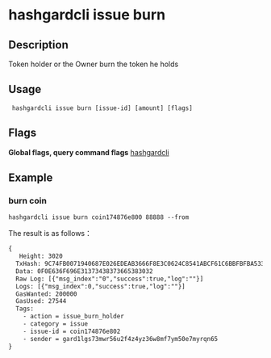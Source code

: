 # hashgardcli issue burn

## Description
Token holder or the Owner burn the token he holds
## Usage
```shell
 hashgardcli issue burn [issue-id] [amount] [flags]
```
## Flags

**Global flags, query command flags** [hashgardcli](../README.md)

## Example
### burn coin
```shell
hashgardcli issue burn coin174876e800 88888 --from
```
The result is as follows：
```txt
{
   Height: 3020
  TxHash: 9C74FB0071940687E026EDEAB3666F8E3C0624C8541ABCF61C6BBFBFBA533F97
  Data: 0F0E636F696E31373438373665383032
  Raw Log: [{"msg_index":"0","success":true,"log":""}]
  Logs: [{"msg_index":0,"success":true,"log":""}]
  GasWanted: 200000
  GasUsed: 27544
  Tags:
    - action = issue_burn_holder
    - category = issue
    - issue-id = coin174876e802
    - sender = gard1lgs73mwr56u2f4z4yz36w8mf7ym50e7myrqn65
}
```
